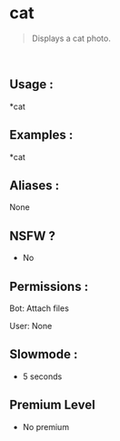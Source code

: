 # cat

> Displays a cat photo.

<br>

## Usage :

*cat

## Examples :

*cat

## Aliases :

None

## NSFW ?

- No

## Permissions :

Bot: Attach files
<br>

User: None

## Slowmode :

- 5 seconds

## Premium Level

- No premium
